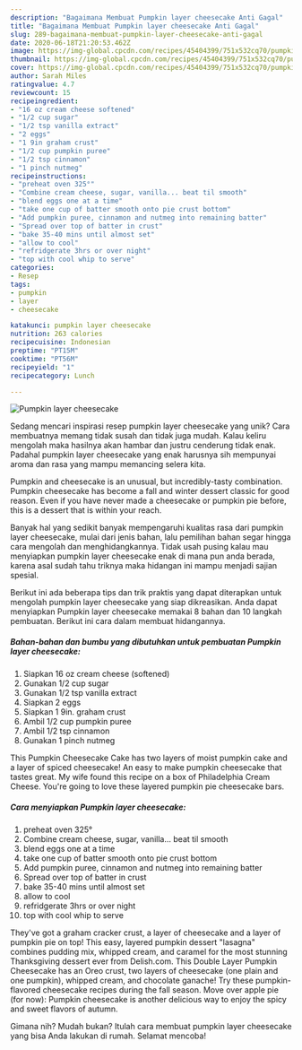 ```yaml
---
description: "Bagaimana Membuat Pumpkin layer cheesecake Anti Gagal"
title: "Bagaimana Membuat Pumpkin layer cheesecake Anti Gagal"
slug: 289-bagaimana-membuat-pumpkin-layer-cheesecake-anti-gagal
date: 2020-06-18T21:20:53.462Z
image: https://img-global.cpcdn.com/recipes/45404399/751x532cq70/pumpkin-layer-cheesecake-recipe-main-photo.jpg
thumbnail: https://img-global.cpcdn.com/recipes/45404399/751x532cq70/pumpkin-layer-cheesecake-recipe-main-photo.jpg
cover: https://img-global.cpcdn.com/recipes/45404399/751x532cq70/pumpkin-layer-cheesecake-recipe-main-photo.jpg
author: Sarah Miles
ratingvalue: 4.7
reviewcount: 15
recipeingredient:
- "16 oz cream cheese softened"
- "1/2 cup sugar"
- "1/2 tsp vanilla extract"
- "2 eggs"
- "1 9in graham crust"
- "1/2 cup pumpkin puree"
- "1/2 tsp cinnamon"
- "1 pinch nutmeg"
recipeinstructions:
- "preheat oven 325°"
- "Combine cream cheese, sugar, vanilla... beat til smooth"
- "blend eggs one at a time"
- "take one cup of batter smooth onto pie crust bottom"
- "Add pumpkin puree, cinnamon and nutmeg into remaining batter"
- "Spread over top of batter in crust"
- "bake 35-40 mins until almost set"
- "allow to cool"
- "refridgerate 3hrs or over night"
- "top with cool whip to serve"
categories:
- Resep
tags:
- pumpkin
- layer
- cheesecake

katakunci: pumpkin layer cheesecake 
nutrition: 263 calories
recipecuisine: Indonesian
preptime: "PT15M"
cooktime: "PT56M"
recipeyield: "1"
recipecategory: Lunch

---
```



![Pumpkin layer cheesecake](https://img-global.cpcdn.com/recipes/45404399/751x532cq70/pumpkin-layer-cheesecake-recipe-main-photo.jpg)

Sedang mencari inspirasi resep pumpkin layer cheesecake yang unik? Cara membuatnya memang tidak susah dan tidak juga mudah. Kalau keliru mengolah maka hasilnya akan hambar dan justru cenderung tidak enak. Padahal pumpkin layer cheesecake yang enak harusnya sih mempunyai aroma dan rasa yang mampu memancing selera kita.

Pumpkin and cheesecake is an unusual, but incredibly-tasty combination. Pumpkin cheesecake has become a fall and winter dessert classic for good reason. Even if you have never made a cheesecake or pumpkin pie before, this is a dessert that is within your reach.

Banyak hal yang sedikit banyak mempengaruhi kualitas rasa dari pumpkin layer cheesecake, mulai dari jenis bahan, lalu pemilihan bahan segar hingga cara mengolah dan menghidangkannya. Tidak usah pusing kalau mau menyiapkan pumpkin layer cheesecake enak di mana pun anda berada, karena asal sudah tahu triknya maka hidangan ini mampu menjadi sajian spesial.


Berikut ini ada beberapa tips dan trik praktis yang dapat diterapkan untuk mengolah pumpkin layer cheesecake yang siap dikreasikan. Anda dapat menyiapkan Pumpkin layer cheesecake memakai 8 bahan dan 10 langkah pembuatan. Berikut ini cara dalam membuat hidangannya.

<!--inarticleads1-->

##### Bahan-bahan dan bumbu yang dibutuhkan untuk pembuatan Pumpkin layer cheesecake:

1. Siapkan 16 oz cream cheese (softened)
1. Gunakan 1/2 cup sugar
1. Gunakan 1/2 tsp vanilla extract
1. Siapkan 2 eggs
1. Siapkan 1 9in. graham crust
1. Ambil 1/2 cup pumpkin puree
1. Ambil 1/2 tsp cinnamon
1. Gunakan 1 pinch nutmeg


This Pumpkin Cheesecake Cake has two layers of moist pumpkin cake and a layer of spiced cheesecake! An easy to make pumpkin cheesecake that tastes great. My wife found this recipe on a box of Philadelphia Cream Cheese. You&#39;re going to love these layered pumpkin pie cheesecake bars. 

<!--inarticleads2-->

##### Cara menyiapkan Pumpkin layer cheesecake:

1. preheat oven 325°
1. Combine cream cheese, sugar, vanilla... beat til smooth
1. blend eggs one at a time
1. take one cup of batter smooth onto pie crust bottom
1. Add pumpkin puree, cinnamon and nutmeg into remaining batter
1. Spread over top of batter in crust
1. bake 35-40 mins until almost set
1. allow to cool
1. refridgerate 3hrs or over night
1. top with cool whip to serve


They&#39;ve got a graham cracker crust, a layer of cheesecake and a layer of pumpkin pie on top! This easy, layered pumpkin dessert &#34;lasagna&#34; combines pudding mix, whipped cream, and caramel for the most stunning Thanksgiving dessert ever from Delish.com. This Double Layer Pumpkin Cheesecake has an Oreo crust, two layers of cheesecake (one plain and one pumpkin), whipped cream, and chocolate ganache! Try these pumpkin-flavored cheesecake recipes during the fall season. Move over apple pie (for now): Pumpkin cheesecake is another delicious way to enjoy the spicy and sweet flavors of autumn. 

Gimana nih? Mudah bukan? Itulah cara membuat pumpkin layer cheesecake yang bisa Anda lakukan di rumah. Selamat mencoba!
